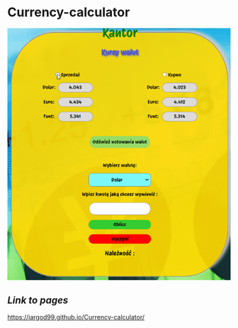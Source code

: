 ﻿# Currency-calculator
![Cantor gif](gif/cantor.gif)
 ## *Link to pages*
https://jargod99.github.io/Currency-calculator/
